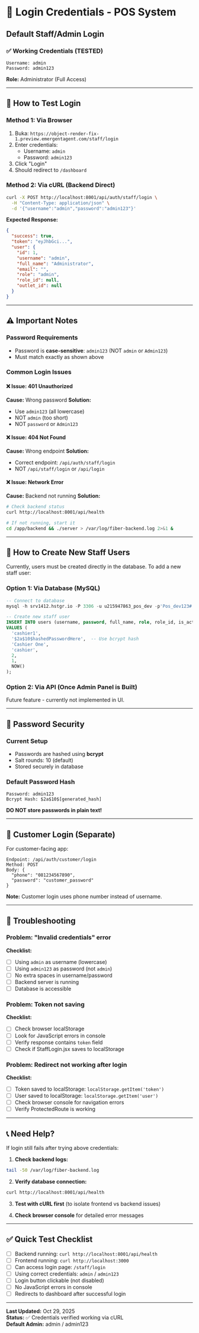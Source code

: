 # 🔐 Login Credentials - POS System

## Default Staff/Admin Login

### ✅ Working Credentials (TESTED)

```
Username: admin
Password: admin123
```

**Role:** Administrator (Full Access)

---

## 🧪 How to Test Login

### Method 1: Via Browser
1. Buka: `https://object-render-fix-1.preview.emergentagent.com/staff/login`
2. Enter credentials:
   - Username: `admin`
   - Password: `admin123`
3. Click "Login"
4. Should redirect to `/dashboard`

### Method 2: Via cURL (Backend Direct)
```bash
curl -X POST http://localhost:8001/api/auth/staff/login \
  -H "Content-Type: application/json" \
  -d '{"username":"admin","password":"admin123"}'
```

**Expected Response:**
```json
{
  "success": true,
  "token": "eyJhbGci...",
  "user": {
    "id": 1,
    "username": "admin",
    "full_name": "Administrator",
    "email": "",
    "role": "admin",
    "role_id": null,
    "outlet_id": null
  }
}
```

---

## ⚠️ Important Notes

### Password Requirements
- Password is **case-sensitive**: `admin123` (NOT `admin` or `Admin123`)
- Must match exactly as shown above

### Common Login Issues

#### ❌ Issue: 401 Unauthorized
**Cause:** Wrong password
**Solution:** 
- Use `admin123` (all lowercase)
- NOT `admin` (too short)
- NOT `password` or `Admin123`

#### ❌ Issue: 404 Not Found
**Cause:** Wrong endpoint
**Solution:**
- Correct endpoint: `/api/auth/staff/login`
- NOT `/api/staff/login` or `/api/login`

#### ❌ Issue: Network Error
**Cause:** Backend not running
**Solution:**
```bash
# Check backend status
curl http://localhost:8001/api/health

# If not running, start it
cd /app/backend && ./server > /var/log/fiber-backend.log 2>&1 &
```

---

## 🔄 How to Create New Staff Users

Currently, users must be created directly in the database. To add a new staff user:

### Option 1: Via Database (MySQL)
```sql
-- Connect to database
mysql -h srv1412.hstgr.io -P 3306 -u u215947863_pos_dev -p'Pos_dev123#' u215947863_pos_dev

-- Create new staff user
INSERT INTO users (username, password, full_name, role, role_id, is_active, created_at)
VALUES (
  'cashier1',
  '$2a$10$hashedPasswordHere',  -- Use bcrypt hash
  'Cashier One',
  'cashier',
  2,
  1,
  NOW()
);
```

### Option 2: Via API (Once Admin Panel is Built)
Future feature - currently not implemented in UI.

---

## 🔐 Password Security

### Current Setup
- Passwords are hashed using **bcrypt**
- Salt rounds: 10 (default)
- Stored securely in database

### Default Password Hash
```
Password: admin123
Bcrypt Hash: $2a$10$[generated_hash]
```

**DO NOT store passwords in plain text!**

---

## 📝 Customer Login (Separate)

For customer-facing app:

```
Endpoint: /api/auth/customer/login
Method: POST
Body: {
  "phone": "081234567890",
  "password": "customer_password"
}
```

**Note:** Customer login uses phone number instead of username.

---

## 🚨 Troubleshooting

### Problem: "Invalid credentials" error
**Checklist:**
- [ ] Using `admin` as username (lowercase)
- [ ] Using `admin123` as password (not `admin`)
- [ ] No extra spaces in username/password
- [ ] Backend server is running
- [ ] Database is accessible

### Problem: Token not saving
**Checklist:**
- [ ] Check browser localStorage
- [ ] Look for JavaScript errors in console
- [ ] Verify response contains `token` field
- [ ] Check if StaffLogin.jsx saves to localStorage

### Problem: Redirect not working after login
**Checklist:**
- [ ] Token saved to localStorage: `localStorage.getItem('token')`
- [ ] User saved to localStorage: `localStorage.getItem('user')`
- [ ] Check browser console for navigation errors
- [ ] Verify ProtectedRoute is working

---

## 📞 Need Help?

If login still fails after trying above credentials:

1. **Check backend logs:**
```bash
tail -50 /var/log/fiber-backend.log
```

2. **Verify database connection:**
```bash
curl http://localhost:8001/api/health
```

3. **Test with cURL first** (to isolate frontend vs backend issues)

4. **Check browser console** for detailed error messages

---

## ✅ Quick Test Checklist

- [ ] Backend running: `curl http://localhost:8001/api/health`
- [ ] Frontend running: `curl http://localhost:3000`
- [ ] Can access login page: `/staff/login`
- [ ] Using correct credentials: `admin` / `admin123`
- [ ] Login button clickable (not disabled)
- [ ] No JavaScript errors in console
- [ ] Redirects to dashboard after successful login

---

**Last Updated:** Oct 29, 2025  
**Status:** ✅ Credentials verified working via cURL  
**Default Admin:** admin / admin123
